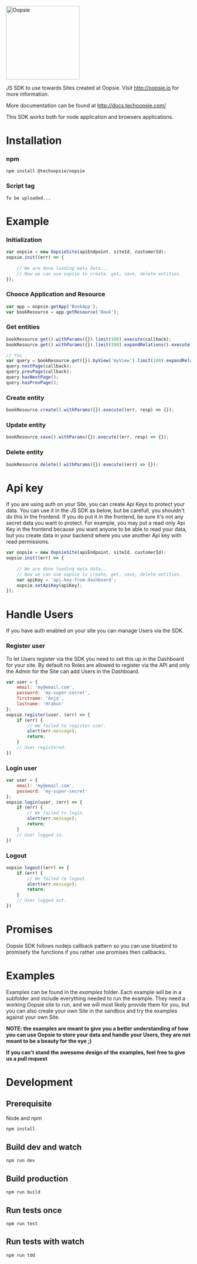<img src="http://static1.squarespace.com/static/57ecb47344024301f57bc8fa/t/598852628419c22ddf382d9d/1502513980501/?format=1500w" alt="Oopsie" style="width: 200px;"/>


JS SDK to use towards Sites created at Oopsie.
Visit http://oopsie.io for more information.

More documentation can be found at http://docs.techoopsie.com/

This SDK works both for node application and browsers applications.

# Installation

### npm

```npm install @techoopsie/oopsie```

### Script tag

```To be uploaded...``` 

# Example

### Initialization

```js
var oopsie = new OopsieSite(apiEndpoint, siteId, customerId);
oopsie.init((err) => {
    
    // We are done loading meta data...
    // Now we can use oopsie to create, get, save, delete entities.
});
```

### Chooce Application and Resource

```js
var app = oopsie.getApp('BookApp');
var bookResource = app.getResource('Book');
```

### Get entities 

```js
bookResource.get().withParams({}).limit(100).execute(callback);
bookResource.get().withParams({}).limit(100).expandRelations().execute(callback);

// You 
var query = bookResource.get({}).byView('myView').limit(100).expandRelations().execute(callback);
query.nextPage(callback);
query.prevPage(callback);
query.hasNextPage();
query.hasPrevPage();
```

### Create entity
```js
bookResource.create().withParams({}).execute((err, resp) => {});
```

### Update entity
```js
bookResource.save().withParams({}).execute((err, resp) => {});
```

### Delete entity
```js
bookResource.delete().withParams({}).execute((err) => {});
```

# Api key

If you are using auth on your Site, you can create Api Keys to protect your data.
You can use it in the JS SDK as below, but be carefull, you shouldn't do this in the frontend.
If you do put it in the frontend, be sure it's not any secret data you want to protect.
For example, you may put a read only Api Key in the frontend because you want anyone to be able to read your data, 
but you create data in your backend where you use another Api key with read permissions.

```js
var oopsie = new OopsieSite(apiEndpoint, siteId, customerId);
oopsie.init((err) => {
    
    // We are done loading meta data...
    // Now we can use oopsie to create, get, save, delete entities.
    var apiKey = 'api-key-from-dashboard'; 
    oopsie.setApiKey(apiKey);
});
```

# Handle Users

If you have auth enabled on your site you can manage Users via the SDK.

### Register user

To let Users register via the SDK you need to set this up in the Dashboard for your site. By default no Roles are allowed to register via the API and only the Admin for the Site can add Users in the Dashboard.

```js
var user = {
    email: 'my@email.com',
    password: 'my-super-secret',
    firstname: 'Anja',
    lastname: 'Hrabun'
};
oopsie.register(user, (err) => {
    if (err) {
        // We failed to register user.
        alert(err.message);
        return;
    }
    // User registered.
})
```

### Login user
```js
var user = {
    email: 'my@email.com',
    password: 'my-super-secret'
};
oopsie.login(user, (err) => {
    if (err) {
        // We failed to login.
        alert(err.message);
        return;
    }
    // User logged in.
})
```

### Logout
```js
oopsie.logout((err) => {
    if (err) {
        // We failed to logout.
        alert(err.message);
        return;
    }
    // User logged out.
})
```

# Promises

Oopsie SDK follows nodejs callback pattern so you can use bluebird to promisefy the functions if you rather use promises then callbacks.

# Examples

Examples can be found in the *examples* folder. Each example will be in a subfolder and include everything needed to run the example. They need a working Oopsie site to run, and we will most likely provide them for you, but you can also create your own Site in the sandbox and try the examples against your own Site.

**NOTE: the examples are meant to give you a better understanding of how you can use Oopsie to store your data and handle your Users, they are not meant to be a beauty for the eye ;)**

**If you can't stand the awesome design of the examples, feel free to give us a pull request**

# Development

## Prerequisite

Node and npm

```sh
npm install
```

## Build dev and watch

    npm run dev

## Build production

    npm run build

## Run tests once
  
    npm run test
    
## Run tests with watch

    npm run tdd
